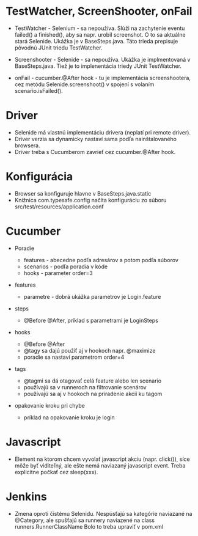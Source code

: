 TestWatcher, ScreenShooter, onFail
====================
- TestWatcher - Selenium - sa nepoužíva. Slúži na zachytenie eventu failed() a finished(), 
  aby sa napr. urobil screenshot. O to sa aktuálne stará Selenide.
  Ukážka je v BaseSteps.java. Táto trieda prepisuje pôvodnú JUnit triedu TestWatcher.

- Screenshooter - Selenide - sa nepoužíva. Ukážka je implmentovaná v BaseSteps.java.
  Tiež je to implenentácia triedy JUnit TestWatcher.
  
- onFail - cucumber.@After hook - tu je implementácia screenshootera,
  cez metódu Selenide.screenshoot() v spojení s volaním scenario.isFailed().


Driver
====================
- Selenide má vlastnú implementáciu drivera (neplatí pri remote driver).
- Driver verzia sa dynamicky nastaví sama podľa nainštalovaného browsera.
- Driver treba s Cucumberom zavrieť cez cucumber.@After hook. 


Konfigurácia
====================
- Browser sa konfiguruje hlavne v BaseSteps.java.static 
- Knižnica com.typesafe.config načíta konfiguráciu zo súboru
  src/test/resources/application.conf


Cucumber
====================
- Poradie
  - features - abecedne podľa adresárov a potom podľa súborov
  - scenarios - podľa poradia v kóde  
  - hooks - parameter order=3
  
- features
    - parametre - dobrá ukážka parametrov je Login.feature
  
- steps 
    - @Before @After, príklad s parametrami je LoginSteps 
  
- hooks 
    - @Before @After
    - @tagy sa dajú použiť aj v hookoch napr. @maximize
    - poradie sa nastaví parametrom order=4
  
- tags
    - @tagmi sa dá otagovať celá feature alebo len scenario
    - používajú sa v runneroch na filtrovanie scenárov
    - používajú sa aj v hookoch na priradenie akcií ku tagom
  
- opakovanie kroku pri chybe
    - príklad na opakovanie kroku je login

Javascript
====================
- Element na ktorom chcem vyvolať javascript akciu (napr. click()),
  síce môže byť viditeľný, ale ešte nemá naviazaný javascript event.
  Treba explicitne počkať cez sleep(xxx).
  

Jenkins
====================
- Zmena oproti čistému Selenidu. 
  Nespúsťajú sa kategórie naviazané na @Category, ale
  spušťajú sa runnery naviazené na class runners.RunnerClassName
  Bolo to treba upraviť v pom.xml
